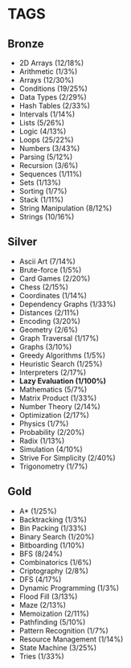 # TAGS

## Bronze

-   2D Arrays (12/18%)
-   Arithmetic (1/3%)
-   Arrays (12/30%)
-   Conditions (19/25%)
-   Data Types (2/29%)
-   Hash Tables (2/33%)
-   Intervals (1/14%)
-   Lists (5/26%)
-   Logic (4/13%)
-   Loops (25/22%)
-   Numbers (3/43%)
-   Parsing (5/12%)
-   Recursion (3/6%)
-   Sequences (1/11%)
-   Sets (1/13%)
-   Sorting (1/7%)
-   Stack (1/11%)
-   String Manipulation (8/12%)
-   Strings (10/16%)

## Silver

-   Ascii Art (7/14%)
-   Brute-force (1/5%)
-   Card Games (2/20%)
-   Chess (2/15%)
-   Coordinates (1/14%)
-   Dependency Graphs (1/33%)
-   Distances (2/11%)
-   Encoding (3/20%)
-   Geometry (2/6%)
-   Graph Traversal (1/17%)
-   Graphs (3/10%)
-   Greedy Algorithms (1/5%)
-   Heuristic Search (1/25%)
-   Interpreters (2/17%)
-   **Lazy Evaluation (1/100%)**
-   Mathematics (5/7%)
-   Matrix Product (1/33%)
-   Number Theory (2/14%)
-   Optimization (2/17%)
-   Physics (1/7%)
-   Probability (2/20%)
-   Radix (1/13%)
-   Simulation (4/10%)
-   Strive For Simplicity (2/40%)
-   Trigonometry (1/7%)

## Gold

-   A\* (1/25%)
-   Backtracking (1/3%)
-   Bin Packing (1/33%)
-   Binary Search (1/20%)
-   Bitboarding (1/10%)
-   BFS (8/24%)
-   Combinatorics (1/6%)
-   Criptography (2/8%)
-   DFS (4/17%)
-   Dynamic Programming (1/3%)
-   Flood Fill (3/13%)
-   Maze (2/13%)
-   Memoization (2/11%)
-   Pathfinding (5/10%)
-   Pattern Recognition (1/7%)
-   Resource Management (1/14%)
-   State Machine (3/25%)
-   Tries (1/33%)
